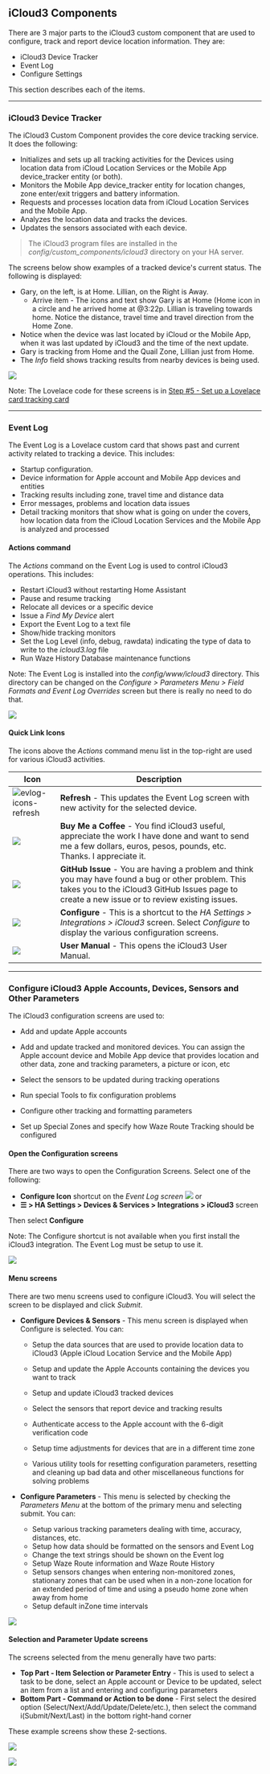 ## iCloud3 Components   <!-- {docsify-ignore} -->

There are 3 major parts to the iCloud3 custom component that are used to configure, track and report device location information. They are:

- iCloud3 Device Tracker
- Event Log
- Configure Settings

This section describes each of the items.



------

### iCloud3 Device Tracker

The iCloud3 Custom Component provides the core device tracking service. It does the following:
  - Initializes and sets up all tracking activities for the Devices using location data from iCloud Location Services or the Mobile App device_tracker entity (or both).
  - Monitors the Mobile App device_tracker entity for location changes, zone enter/exit triggers and battery information.
  - Requests and processes location data from iCloud Location Services and the Mobile App.
  - Analyzes the location data and tracks the devices.
  - Updates the sensors associated with each device.

> The iCloud3 program files are installed in the *config/custom_components/icloud3* directory on your HA server.


The screens below show examples of a tracked device's current status. The following is displayed:

- Gary, on the left, is at Home. Lillian, on the Right is Away.
  - Arrive item - The icons and text show Gary is at Home (Home icon in a circle and he arrived home at @3:22p. Lillian is traveling towards home. Notice the distance, travel time and travel direction from the Home Zone. 
- Notice when the device was last located by iCloud or the Mobile App, when it was last updated by iCloud3 and the time of the next update. 
- Gary is tracking from Home and the Quail Zone, Lillian just from Home.
- The *Info* field shows tracking results from nearby devices is being used.


![](../images/track-gary-home-lillian-away-captions.png)



Note: The Lovelace code for these screens is in [Step #5 - Set up a Lovelace card tracking card](.../2.0-installing-and-configuring?id=step-6-set-up-a-lovelace-card-tracking-card) 

------

### Event Log

The Event Log is a Lovelace custom card that shows past and current activity related to tracking a device. This includes:

- Startup configuration.
- Device information for Apple account and Mobile App devices and entities
- Tracking results including zone, travel time and distance data
- Error messages, problems and location data issues
- Detail tracking monitors that show what is going on under the covers, how location data from the iCloud Location Services and the Mobile App is analyzed and processed

#### Actions command
The *Actions* command on the Event Log is used to control iCloud3 operations. This includes:
- Restart iCloud3 without restarting Home Assistant
- Pause and resume tracking
- Relocate all devices or a specific device
- Issue a *Find My Device* alert
- Export the Event Log to a text file
- Show/hide tracking monitors
- Set the Log Level (info, debug, rawdata) indicating the type of data to write to the *icloud3.log* file
- Run Waze History Database maintenance functions

Note: The Event Log is installed into the *config/www/icloud3* directory. This directory can be changed on the *Configure > Parameters Menu > Field Formats and Event Log Overrides* screen but there is really no need to do that.


![](../images/track-evlog-gary-tfz-away-lillian-home.png)



#### Quick Link Icons

The icons above the *Actions* command menu list in the top-right are used for various iCloud3 activities.

| Icon                                                      | Description                                                  |
| --------------------------------------------------------- | ------------------------------------------------------------ |
| ![evlog-icons-refresh](../images/evlog-icons-refresh.png) | **Refresh** - This updates the Event Log screen with new activity for the selected device. |
| ![](../images/evlog-icons-coffee.png)                     | **Buy Me a Coffee** - You find iCloud3 useful, appreciate the work I have done and want to send me a few dollars, euros, pesos, pounds, etc. Thanks. I appreciate it. |
| ![](../images/evlog-icons-issues.png)                     | **GitHub Issue** - You are having a problem and think you may have found a bug or other problem. This takes you to the iCloud3 GitHub Issues page to create a new issue or to review existing issues. |
| ![](../images/evlog-icons-config.png)                     | **Configure** - This is a shortcut to the *HA Settings > Integrations > iCloud3* screen. Select *Configure* to display the various configuration screens. |
| ![](../images/evlog-icons-help.png)                       | **User Manual** - This opens the iCloud3 User Manual.        |




------

###  Configure iCloud3 Apple Accounts, Devices, Sensors and Other Parameters

The iCloud3 configuration screens are used to:
- Add and update Apple accounts

- Add and update tracked and monitored devices. You can assign the Apple account device and Mobile App device that provides location and other data, zone and tracking parameters, a picture or icon, etc

- Select the sensors to be updated during tracking operations

- Run special Tools to fix configuration problems

- Configure other tracking and formatting parameters

- Set up Special Zones and specify how Waze Route Tracking should be configured

  

#### Open the Configuration screens

There are two ways to open the Configuration Screens. Select one of the following:
- **Configure Icon** shortcut on the *Event Log screen* ![](../images/evlog-icons-config.png) or
- **☰ > HA Settings > Devices & Services > Integrations > iCloud3** screen

Then select **Configure**

Note: The Configure shortcut is not available when you first install the iCloud3 integration. The Event Log must be setup to use it.

![](../images/cf-configure.png)



#### Menu screens

There are two menu screens used to configure iCloud3. You will select the screen to be displayed and click _Submit_.

- **Configure Devices & Sensors** - This menu screen is displayed when Configure is selected. You can:
  - Setup the data sources that are used to provide location data to iCloud3 (Apple iCloud Location Service and the Mobile App)

  - Setup and update the Apple Accounts containing the devices you want to track

  - Setup and update iCloud3 tracked devices

  -  Select the sensors that report device and tracking results

  - Authenticate access to the Apple account with the 6-digit verification code

  - Setup time adjustments for devices that are in a different time zone

  - Various utility tools for resetting configuration parameters, resetting and cleaning up bad data and other miscellaneous functions for solving problems

- **Configure Parameters** - This menu is selected by checking the _Parameters Menu_ at the bottom of the primary menu and selecting submit. You can:
  - Setup various tracking parameters dealing with time, accuracy, distances, etc.
  - Setup how data should be formatted on the sensors and Event Log
  - Change the text strings should be shown on the Event log
  - Setup Waze Route information and Waze Route History
  - Setup sensors changes when entering non-monitored zones, stationary zones that can be used when in a non-zone location for an extended period of time and using a pseudo home zone when away from home
  - Setup default inZone time intervals 


![](../images/cf-menu-12.png)



#### Selection and Parameter Update screens

The screens selected from the menu generally have two parts:

- **Top Part - Item Selection or Parameter Entry** - This is used to select a task to be done, select an Apple account or Device to be updated, select an item from a list and entering and configuring parameters
- **Bottom Part - Command or Action to be done** - First select the desired option (Select/Next/Add/Update/Delete/etc.), then select the command i(Submit/Next/Last) in the bottom right-hand corner

These example screens show these 2-sections. 

![](../images/cf-device-list.png)

![](../images/cf-m1-update-device12.png)





